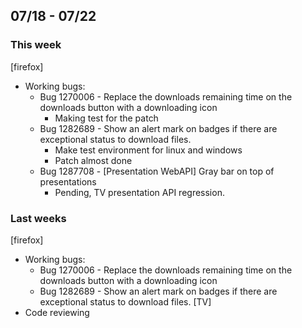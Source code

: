 ## 07/18 - 07/22 ##

### This week ###
[firefox]
 - Working bugs:
   - Bug 1270006 - Replace the downloads remaining time on the downloads button with a downloading icon 
     - Making test for the patch
   - Bug 1282689 - Show an alert mark on badges if there are exceptional status to download files. 
     - Make test environment for linux and windows
     - Patch almost done
   - Bug 1287708 - 	[Presentation WebAPI] Gray bar on top of presentations
     - Pending, TV presentation API regression.

### Last weeks ###
[firefox]
 - Working bugs:
   - Bug 1270006 - Replace the downloads remaining time on the downloads button with a downloading icon 
   - Bug 1282689 - Show an alert mark on badges if there are exceptional status to download files. 
[TV]
 - Code reviewing
